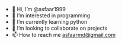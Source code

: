 - 👋 Hi, I’m @asfaar1999
- 👀 I’m interested in programming
- 🌱 I’m currently learning python
- 💞️ I’m looking to collaborate on projects
- 📫 How to reach me asfaarmd@gmail.com

<!---
asfaar1999/asfaar1999 is a ✨ special ✨ repository because its `README.md` (this file) appears on your GitHub profile.
You can click the Preview link to take a look at your changes.
--->
